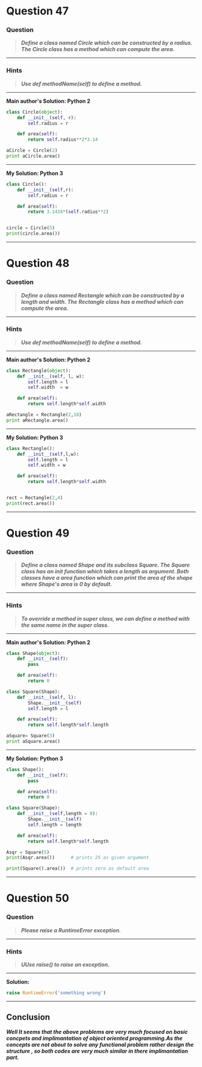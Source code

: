 # Question 47

### **Question**

> **_Define a class named Circle which can be constructed by a radius. The Circle class has a method which can compute the area._**

---

### Hints

> **_Use def methodName(self) to define a method._**

---

**Main author's Solution: Python 2**

```python
class Circle(object):
    def __init__(self, r):
        self.radius = r

    def area(self):
        return self.radius**2*3.14

aCircle = Circle(2)
print aCircle.area()
```

---

**My Solution: Python 3**

```python
class Circle():
    def __init__(self,r):
        self.radius = r

    def area(self):
        return 3.1416*(self.radius**2)


circle = Circle(5)
print(circle.area())
```

---

# Question 48

### **Question**

> **_Define a class named Rectangle which can be constructed by a length and width. The Rectangle class has a method which can compute the area._**

---

### Hints

> **_Use def methodName(self) to define a method._**

---

**Main author's Solution: Python 2**

```python
class Rectangle(object):
    def __init__(self, l, w):
        self.length = l
        self.width  = w

    def area(self):
        return self.length*self.width

aRectangle = Rectangle(2,10)
print aRectangle.area()

```

---

**My Solution: Python 3**

```python
class Rectangle():
    def __init__(self,l,w):
        self.length = l
        self.width = w

    def area(self):
        return self.length*self.width


rect = Rectangle(2,4)
print(rect.area())

```

---

# Question 49

### **Question**

> **_Define a class named Shape and its subclass Square. The Square class has an init function which takes a length as argument. Both classes have a area function which can print the area of the shape where Shape's area is 0 by default._**

---

### Hints

> **_To override a method in super class, we can define a method with the same name in the super class._**

---

**Main author's Solution: Python 2**

```python
class Shape(object):
    def __init__(self):
        pass

    def area(self):
        return 0

class Square(Shape):
    def __init__(self, l):
        Shape.__init__(self)
        self.length = l

    def area(self):
        return self.length*self.length

aSquare= Square(3)
print aSquare.area()
```

---

**My Solution: Python 3**

```python
class Shape():
    def __init__(self):
        pass

    def area(self):
        return 0

class Square(Shape):
    def __init__(self,length = 0):
        Shape.__init__(self)
        self.length = length

    def area(self):
        return self.length*self.length

Asqr = Square(5)
print(Asqr.area())      # prints 25 as given argument

print(Square().area())  # prints zero as default area
```

---

# Question 50

### **Question**

> **_Please raise a RuntimeError exception._**

---

### Hints

> **_UUse raise() to raise an exception._**

---

**Solution:**

```python
raise RuntimeError('something wrong')
```

---

## Conclusion

**_Well It seems that the above problems are very much focused on basic concpets and implimantation of object oriented programming.As the concepts are not about to solve any functional problem rather design the structure , so both codes are very much similar in there implimantation part._**

